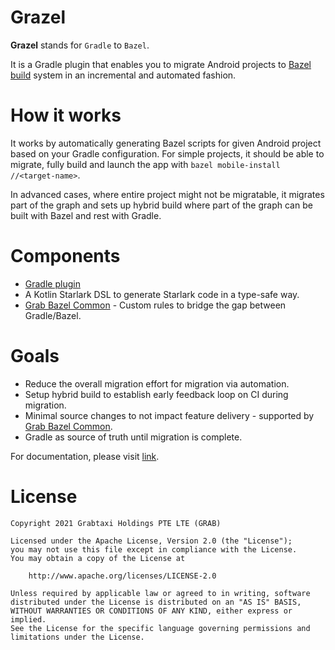 # Grazel

**Grazel** stands for `Gradle` to `Bazel`.

It is a Gradle plugin that enables you to migrate Android projects to [Bazel build](https://bazel.build) system in an incremental and automated fashion. 

# How it works

It works by automatically generating Bazel scripts for given Android project based on your Gradle configuration. For simple projects, it should be able to migrate, fully build and launch the app with `bazel mobile-install //<target-name>`. 

In advanced cases, where entire project might not be migratable, it migrates part of the graph and sets up hybrid build where part of the graph can be built with Bazel and rest with Gradle. 

# Components

* [Gradle plugin](https://github.com/grab/Grazel/tree/master/grazel-gradle-plugin)
* A Kotlin Starlark DSL to generate Starlark code in a type-safe way.
* [Grab Bazel Common](https://github.com/grab/grab-bazel-common) - Custom rules to bridge the gap between Gradle/Bazel.

# Goals

* Reduce the overall migration effort for migration via automation.
* Setup hybrid build to establish early feedback loop on CI during migration.
* Minimal source changes to not impact feature delivery - supported by [Grab Bazel Common](https://github.com/grab/grab-bazel-common).
* Gradle as source of truth until migration is complete.

For documentation, please visit [link](https://github.com/grab/Grazel).

# License

```
Copyright 2021 Grabtaxi Holdings PTE LTE (GRAB)

Licensed under the Apache License, Version 2.0 (the "License");
you may not use this file except in compliance with the License.
You may obtain a copy of the License at

    http://www.apache.org/licenses/LICENSE-2.0

Unless required by applicable law or agreed to in writing, software
distributed under the License is distributed on an "AS IS" BASIS,
WITHOUT WARRANTIES OR CONDITIONS OF ANY KIND, either express or implied.
See the License for the specific language governing permissions and
limitations under the License.
```